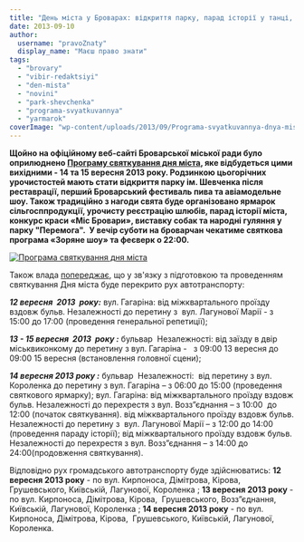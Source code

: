 ```yaml
---
title: "День міста у Броварах: відкриття парку, парад історії у танці, фестиваль пива та авіамодельне шоу"
date: 2013-09-10
author: 
  username: "pravoZnaty"
  display_name: "Маєш право знати"
tags: 
  - "brovary"
  - "vibir-redaktsiyi"
  - "den-mista"
  - "novini"
  - "park-shevchenka"
  - "programa-svyatkuvannya"
  - "yarmarok"
coverImage: "wp-content/uploads/2013/09/Programa-svyatkuvannya-dnya-mista2.jpg"
---
```


**Щойно на офіційному веб-сайті Броварської міської ради було оприлюднено [Програму святкування дня міста](http://docs.pravo-znaty.org.ua/p8985/10.09.2013), яке відбудеться цими вихідними - 14 та 15 вересня 2013 року. Родзинкою цьогорічних урочистостей мають стати відкриття парку ім. Шевченка після реставрації, перший Броварський фестиваль пива та авіамодельне шоу. Також традиційно з нагоди свята буде організовано ярмарок сільгосппродукції, урочисту реєстрацію шлюбів, парад історії міста, конкурс краси «Міс Бровари», виставку собак та народні гуляння у парку "Перемога".  У вечір суботи на броварчан чекатиме святкова програма «Зоряне шоу» та феєверк о 22:00.**

[![Програма святкування дня міста](https://mpz.brovary.org/wp-content/uploads/2013/09/Programa-svyatkuvannya-dnya-mista.jpg)](https://mpz.brovary.org/wp-content/uploads/2013/09/Programa-svyatkuvannya-dnya-mista.jpg)

Також влада [попереджає](http://brovary.kiev.ua/perekrittya-vulits-mіsta-12-15-veresnya-2013-roku), що у зв'язку з підготовкою та проведенням святкування Дня міста буде перекрито рух автотранспорту:

_**12 вересня  2013  року:**_ вул. Гагаріна: від міжквартального проїзду вздовж бульв. Незалежності до перетину з  вул. Лагунової Марії - з 15:00 до 17:00 (проведення генеральної репетиції);

_**13 - 15 вересня  2013  року :**_ бульвар  Незалежності: від заїзду в двір міськвиконкому до перетину з вул. Гагаріна -   з 09:00 13 вересня до 09:00 15 вересня (встановлення головної сцени);

_**14 вересня 2013 року :**_ бульвар  Незалежності:  від перетину з вул. Короленка до перетину з вул. Гагаріна – з 06:00 до 15:00 (проведення святкового ярмарку); вул. Гагаріна: від міжквартального проїзду вздовж бульв. Незалежності до перехрестя з вул. Возз”єднання – з 10:00  до 12:00 (початок святкування). від міжквартального проїзду вздовж бульв. Незалежності до перетину з  вул. Лагунової Марії – з 12:00 до 14:00  (проведення параду історії); від міжквартального проїзду вздовж бульв. Незалежності до перехрестя з вул. Возз”єднання – з 14:00 до 24:00(продовження святкування).

Відповідно рух громадського автотранспорту буде здійснюватись: **12 вересня 2013 року** \- по вул. Кирпоноса, Дімітрова, Кірова,  Грушевського, Київській, Лагунової, Короленка ; **13 вересня 2013 року** - по вул. Кирпоноса, Дімітрова, Кірова,  Грушевського, Возз”єднання, Київській, Лагунової, Короленка ; **14 вересня 2013 року** \- по вул. Кирпоноса, Дімітрова, Кірова,  Грушевського, Київській, Лагунової, Короленка.

